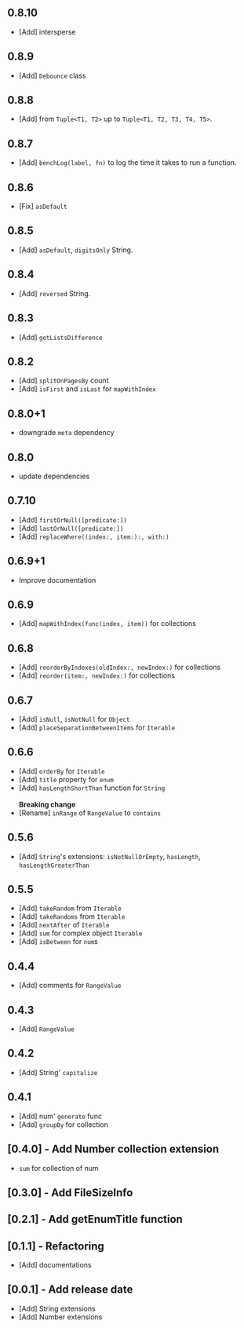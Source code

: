 ## 0.8.10

* [Add] intersperse

## 0.8.9

* [Add] `Debounce` class

## 0.8.8

* [Add] from `Tuple<T1, T2>` up to `Tuple<T1, T2, T3, T4, T5>`.

## 0.8.7

* [Add] `benchLog(label, fn)` to log the time it takes to run a function.

## 0.8.6

* [Fix] `asDefault`

## 0.8.5

* [Add] `asDefault`, `digitsOnly` String.

## 0.8.4

* [Add] `reversed` String.

## 0.8.3

* [Add] `getListsDifference`

## 0.8.2

* [Add] `splitOnPagesBy` count
* [Add] `isFirst` and `isLast` for `mapWithIndex`

## 0.8.0+1

* downgrade `meta` dependency

## 0.8.0

* update dependencies

## 0.7.10

* [Add] `firstOrNull([predicate:])`
* [Add] `lastOrNull([predicate:])`
* [Add] `replaceWhere((index:, item:):, with:)`

## 0.6.9+1

* Improve documentation
## 0.6.9

* [Add] `mapWithIndex(func(index, item))` for collections

## 0.6.8

* [Add] `reorderByIndexes(oldIndex:, newIndex:)` for collections
* [Add] `reorder(item:, newIndex:)` for collections

## 0.6.7

* [Add] `isNull`, `isNotNull` for `Object`
* [Add] `placeSeparationBetweenItems` for `Iterable`

## 0.6.6

* [Add] `orderBy` for `Iterable`
* [Add] `title` property for `enum`
* [Add] `hasLengthShortThan` function for `String`\
\
**Breaking change**
* [Rename] `inRange` of `RangeValue` to `contains`

## 0.5.6

* [Add] `String`'s extensions: `isNotNullOrEmpty`, `hasLength`, `hasLengthGreaterThan`

## 0.5.5

* [Add] `takeRandom` from `Iterable`
* [Add] `takeRandoms` from `Iterable`
* [Add] `nextAfter` of `Iterable`
* [Add] `sum` for complex object `Iterable`
* [Add] `isBetween` for `num`s

## 0.4.4

* [Add] comments for `RangeValue`

## 0.4.3

* [Add] `RangeValue`

## 0.4.2

* [Add] String' `capitalize`

## 0.4.1

* [Add] num' `generate` func
* [Add] `groupBy` for collection

## [0.4.0] - Add Number collection extension

* `sum` for collection of num

## [0.3.0] -  Add FileSizeInfo

## [0.2.1] - Add getEnumTitle function

## [0.1.1] - Refactoring

* [Add] documentations

## [0.0.1] - Add release date

* [Add] String extensions
* [Add] Number extensions
